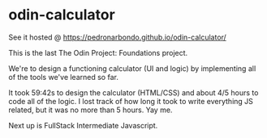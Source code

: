# odin-calculator
See it hosted @ https://pedronarbondo.github.io/odin-calculator/


This is the last The Odin Project: Foundations project.

We're to design a functioning calculator (UI and logic) by implementing
all of the tools we've learned so far.


It took 59:42s to design the calculator (HTML/CSS) and
about 4/5 hours to code all of the logic. I lost track of how long it took
to write everything JS related, but it was no more than 5 hours. Yay me.

Next up is FullStack Intermediate Javascript.
